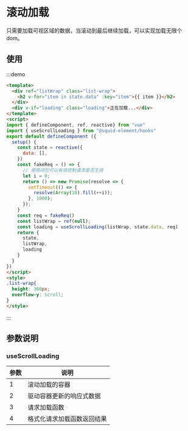 # 滚动加载

只需要加载可视区域的数据，当滚动到最后继续加载，可以实现加载无限个dom。

## 使用

:::demo
```html
<template>
  <div ref="listWrap" class="list-wrap">
    <h2 v-for="item in state.data" :key="item">{{ item }}</h2>
  </div>
  <div v-if="loading" class="loading">正在加载...</div>
</template>
<script>
import { defineComponent, ref, reactive} from "vue"
import { useScrollLoading } from "@squid-element/hooks"
export default defineComponent ({
  setup() {
    const state = reactive({
      data: [],
    })
    const fakeReq = () => {
      // 使用闭包可以有效控制请求是否生效
      let i = 0;
      return () => new Promise(resolve => {
        setTimeout(() => {
          resolve(Array(10).fill(++i));
        }, 1000);
      });
    }
    const req = fakeReq()
    const listWrap = ref(null);
    const loading = useScrollLoading(listWrap, state.data, req)
    return {
      state,
      listWrap,
      loading
    }
  }
})
</script>
<style>
.list-wrap{
  height: 300px;
  overflow-y: scroll;
}
</style>
```
:::


## 参数说明

### useScrollLoading

|参数|说明|
|----|-----|
|1|滚动加载的容器|
|2|驱动容器更新的响应式数据|
|3|请求加载函数|
|4|格式化请求加载函数返回结果|
